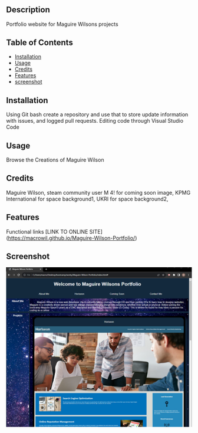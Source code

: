 # <Maguire Wilson Portfolio>

## Description

Portfolio website for Maguire Wilsons projects

## Table of Contents

- [Installation](#installation)
- [Usage](#usage)
- [Credits](#credits)
- [Features](#features)
- [screenshot](#screenshot)

## Installation

Using Git bash create a repository and use that to store update information with issues, and logged pull requests. Editing code through Visual Studio Code

## Usage

Browse the Creations of Maguire Wilson

## Credits

Maguire Wilson, steam community user M 4! for coming soon image, KPMG International for space background1, UKRI for space background2,

## Features

Functional links [LINK TO ONLINE SITE] (https://macrowil.github.io/Maguire-Wilson-Portfolio/)

## Screenshot

![Site expected behavior](./assets/sitescreenshot.png)
